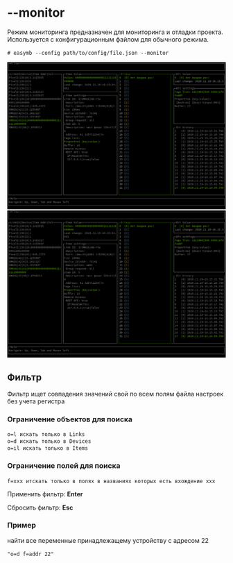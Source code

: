 # **--monitor**

Режим мониторинга предназначен для мониторинга и отладки проекта. Используется с конфигурационным файлом для обычного режима.

```shell
# easymb --config path/to/config/file.json --monitor
```

![monitor](../../monitor_bitmap.png)
![monitor](../../monitor_bitmap.png)

## **Фильтр**

Фильтр ищет совпадения значений свой по всем полям файла настроек без учета регистра

### **Ограничение объектов для поиска**

```text
o=l искать только в Links
o=d искать только в Devices
o=il искать только в Items
```

### **Ограничение полей для поиска**

```text
f=xxx итскать только в полях в названиях которых есть вхождение xxx
```

Применить фильтр: **Enter**

Сбросить фильтр: **Esc**

### **Пример**

найти все переменные принадлежащему устройству с адресом 22

```text
"o=d f=addr 22"
```

